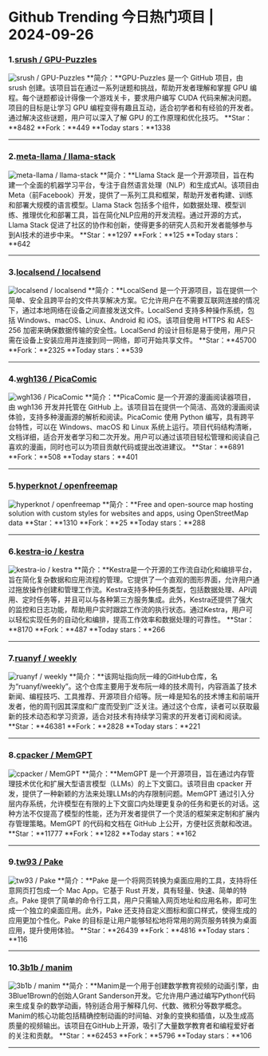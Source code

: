# Github Trending 今日热门项目 | 2024-09-26
### 1.[srush / GPU-Puzzles](https://github.com/srush/GPU-Puzzles)

![srush / GPU-Puzzles](https://opengraph.githubassets.com/26fb5c14cfdad667b34e6c74d623867decb4f03d9893de61cee679d22ed0fb04/srush/GPU-Puzzles)
**简介：**GPU-Puzzles 是一个 GitHub 项目，由 srush 创建。该项目旨在通过一系列谜题和挑战，帮助开发者理解和掌握 GPU 编程。每个谜题都设计得像一个游戏关卡，要求用户编写 CUDA 代码来解决问题。项目的目标是让学习 GPU 编程变得有趣且互动，适合初学者和有经验的开发者。通过解决这些谜题，用户可以深入了解 GPU 的工作原理和优化技巧。
**Star：**8482
**Fork：**449
**Today stars：**1338

---

### 2.[meta-llama / llama-stack](https://github.com/meta-llama/llama-stack)

![meta-llama / llama-stack](https://opengraph.githubassets.com/e147992ec81953d376c58e7e8a5dc881a3245d6b82b6fa0b2ccce9dc01a349be/meta-llama/llama-stack)
**简介：**Llama Stack 是一个开源项目，旨在构建一个全面的机器学习平台，专注于自然语言处理（NLP）和生成式AI。该项目由Meta（前Facebook）开发，提供了一系列工具和框架，帮助开发者构建、训练和部署大规模的语言模型。Llama Stack 包括多个组件，如数据处理、模型训练、推理优化和部署工具，旨在简化NLP应用的开发流程。通过开源的方式，Llama Stack 促进了社区的协作和创新，使得更多的研究人员和开发者能够参与到AI技术的进步中来。
**Star：**1297
**Fork：**125
**Today stars：**642

---

### 3.[localsend / localsend](https://github.com/localsend/localsend)

![localsend / localsend](https://repository-images.githubusercontent.com/578822531/6c3c4f46-0ab9-4737-9afe-7fa7f2f929d7)
**简介：**LocalSend 是一个开源项目，旨在提供一个简单、安全且跨平台的文件共享解决方案。它允许用户在不需要互联网连接的情况下，通过本地网络在设备之间直接发送文件。LocalSend 支持多种操作系统，包括 Windows、macOS、Linux、Android 和 iOS。该项目使用 HTTPS 和 AES-256 加密来确保数据传输的安全性。LocalSend 的设计目标是易于使用，用户只需在设备上安装应用并连接到同一网络，即可开始共享文件。
**Star：**45700
**Fork：**2325
**Today stars：**539

---

### 4.[wgh136 / PicaComic](https://github.com/wgh136/PicaComic)

![wgh136 / PicaComic](https://opengraph.githubassets.com/b55c09719b9823f1298483a2c22b762bd9c15798788c639146f2cca3090bf1bb/wgh136/PicaComic)
**简介：**PicaComic 是一个开源的漫画阅读器项目，由 wgh136 开发并托管在 GitHub 上。该项目旨在提供一个简洁、高效的漫画阅读体验，支持多种漫画源的解析和阅读。PicaComic 使用 Python 编写，具有跨平台特性，可以在 Windows、macOS 和 Linux 系统上运行。项目代码结构清晰，文档详细，适合开发者学习和二次开发。用户可以通过该项目轻松管理和阅读自己喜欢的漫画，同时也可以为项目贡献代码或提出改进建议。
**Star：**6891
**Fork：**508
**Today stars：**401

---

### 5.[hyperknot / openfreemap](https://github.com/hyperknot/openfreemap)

![hyperknot / openfreemap](https://opengraph.githubassets.com/bdf5e17271053290e231f601e0c2af76979f2349597ef59bf6c9dd2010fc6388/hyperknot/openfreemap)
**简介：**Free and open-source map hosting solution with custom styles for websites and apps, using OpenStreetMap data
**Star：**1310
**Fork：**25
**Today stars：**288

---

### 6.[kestra-io / kestra](https://github.com/kestra-io/kestra)

![kestra-io / kestra](https://repository-images.githubusercontent.com/204164353/3f02eda2-04a4-47da-a0a5-76617a8617b3)
**简介：**Kestra是一个开源的工作流自动化和编排平台，旨在简化复杂数据和应用流程的管理。它提供了一个直观的图形界面，允许用户通过拖放操作创建和管理工作流。Kestra支持多种任务类型，包括数据处理、API调用、定时任务等，并且可以与各种第三方服务集成。此外，Kestra还提供了强大的监控和日志功能，帮助用户实时跟踪工作流的执行状态。通过Kestra，用户可以轻松实现任务的自动化和编排，提高工作效率和数据处理的可靠性。
**Star：**8170
**Fork：**487
**Today stars：**266

---

### 7.[ruanyf / weekly](https://github.com/ruanyf/weekly)

![ruanyf / weekly](https://opengraph.githubassets.com/e99f262d6c4a97b2696184dd560e317948d060418d5e18540e4b7b6d3784ac13/ruanyf/weekly)
**简介：**该网址指向阮一峰的GitHub仓库，名为“ruanyf/weekly”。这个仓库主要用于发布阮一峰的技术周刊，内容涵盖了技术新闻、编程技巧、工具推荐、开源项目介绍等。阮一峰是知名的技术博主和前端开发者，他的周刊因其深度和广度而受到广泛关注。通过这个仓库，读者可以获取最新的技术动态和学习资源，适合对技术有持续学习需求的开发者订阅和阅读。
**Star：**46381
**Fork：**2828
**Today stars：**221

---

### 8.[cpacker / MemGPT](https://github.com/cpacker/MemGPT)

![cpacker / MemGPT](https://opengraph.githubassets.com/1cf2437658e8ea533ee622d8a886be6b70d2b324154de1ed59dfee8c843715b3/cpacker/MemGPT)
**简介：**MemGPT 是一个开源项目，旨在通过内存管理技术优化和扩展大型语言模型（LLMs）的上下文窗口。该项目由 cpacker 开发，提供了一种新颖的方法来处理LLMs的内存限制问题。MemGPT 通过引入分层内存系统，允许模型在有限的上下文窗口内处理更复杂的任务和更长的对话。这种方法不仅提高了模型的性能，还为开发者提供了一个灵活的框架来定制和扩展内存管理策略。MemGPT 的代码和文档在 GitHub 上公开，方便社区贡献和改进。
**Star：**11777
**Fork：**1282
**Today stars：**162

---

### 9.[tw93 / Pake](https://github.com/tw93/Pake)

![tw93 / Pake](https://repository-images.githubusercontent.com/551376520/6d582704-13d1-4546-a7e9-f8793a010e85)
**简介：**Pake 是一个将网页转换为桌面应用的工具，支持将任意网页打包成一个 Mac App。它基于 Rust 开发，具有轻量、快速、简单的特点。Pake 提供了简单的命令行工具，用户只需输入网页地址和应用名称，即可生成一个独立的桌面应用。此外，Pake 还支持自定义图标和窗口样式，使得生成的应用更加个性化。Pake 的目标是让用户能够轻松地将常用的网页服务转换为桌面应用，提升使用体验。
**Star：**26439
**Fork：**4816
**Today stars：**116

---

### 10.[3b1b / manim](https://github.com/3b1b/manim)

![3b1b / manim](https://opengraph.githubassets.com/09d17c60650862150f29d6c70bb4cd0a813fb14e8f3be7efba648eaa6c997d33/3b1b/manim)
**简介：**Manim是一个用于创建数学教育视频的动画引擎，由3Blue1Brown的创始人Grant Sanderson开发。它允许用户通过编写Python代码来生成复杂的数学动画，特别适合用于解释几何、代数、微积分等数学概念。Manim的核心功能包括精确控制动画的时间轴、对象的变换和插值，以及生成高质量的视频输出。该项目在GitHub上开源，吸引了大量数学教育者和编程爱好者的关注和贡献。
**Star：**62453
**Fork：**5796
**Today stars：**106

---

